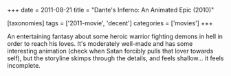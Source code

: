 +++
date = 2011-08-21
title = "Dante's Inferno: An Animated Epic (2010)"

[taxonomies]
tags = ['2011-movie', 'decent']
categories = ['movies']
+++

An entertaining fantasy about some heroic warrior fighting demons in
hell in order to reach his loves. It's moderately well-made and has
some interesting animation (check when Satan forcibly pulls that lover
towards self), but the storyline skimps through the details, and feels
shallow... it feels incomplete.
